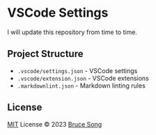 # VSCode Settings

I will update this repository from time to time.

## Project Structure

- `.vscode/settings.json` - VSCode settings
- `.vscode/extension.json` - VSCode extensions
- `.markdownlint.json` - Markdown linting rules

## License

[MIT](/LICENSE) License &copy; 2023 [Bruce Song](https://github.com/recallwei)
